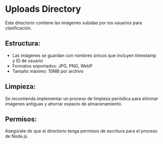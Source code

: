 # Uploads Directory

Este directorio contiene las imágenes subidas por los usuarios para clasificación.

## Estructura:
- Las imágenes se guardan con nombres únicos que incluyen timestamp y ID de usuario
- Formatos soportados: JPG, PNG, WebP
- Tamaño máximo: 10MB por archivo

## Limpieza:
Se recomienda implementar un proceso de limpieza periódica para eliminar imágenes antiguas y ahorrar espacio de almacenamiento.

## Permisos:
Asegúrate de que el directorio tenga permisos de escritura para el proceso de Node.js.